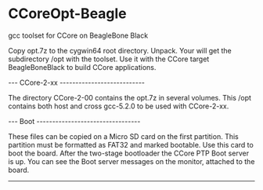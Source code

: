 CCoreOpt-Beagle
===============

gcc toolset for CCore on BeagleBone Black

Copy opt.7z to the cygwin64 root directory. Unpack. Your will get the subdirectory /opt with the toolset.
Use it with the CCore target BeagleBoneBlack to build CCore applications.

--- CCore-2-xx ---------------------------

The directory CCore-2-00 contains the opt.7z in several volumes. 
This /opt contains both host and cross gcc-5.2.0 to be used with CCore-2-xx.

--- Boot ---------------------------------

These files can be copied on a Micro SD card on the first partition.
This partition must be formatted as FAT32 and marked bootable.
Use this card to boot the board. After the two-stage bootloader the CCore PTP Boot server is up.
You can see the Boot server messages on the monitor, attached to the board.

------------------------------------------
